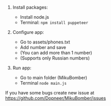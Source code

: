 1. Install packages:
	+ Install node.js
	+ Terminal: ```npm install puppeteer```

2. Configure app:
	+ Go to assets/phones.txt
	+ Add number and save
	+ (You can add more than 1 number)
	+ (Supports only Russian numbers)

3. Run app:
	+ Go to main folder (MikuBomber)
	+ Terminal ```node main.js```

If you have some bugs create new issue at https://github.com/Dopneer/MikuBomber/issues  
